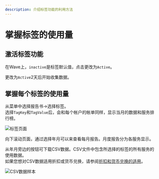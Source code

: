 ```yaml
---
description: 介绍标签功能的利用方法
---
```


# 掌握标签的使用量

## 激活标签功能

在Wave上，`inactive`是标签默认值，点击更改为`Active`。

更改为`Active`2天后开始收集数据。

## 掌握每个标签的使用量

从菜单中选择报告书→选择标签。  
选择`TagKey`和`TagValue`后，会和每个帐户的帐单同样，显示当月的数据和服务排行榜。

![&#x6807;&#x7B7E;&#x9875;&#x9762;](../.gitbook/assets/snip20180724_32.png)

向下滚动页面，通过选择年月可以来查看每月报告。月度报告分为各服务显示。

从年月旁边的按钮可下载CSV数据。CSV文件中包含所选择的标签的所有服务的使用数据。  
如果您想对CSV数据适用折扣或货币兑换，请参阅[折扣和货币兑换的适用](https://docs.mobingi.com/v/wave/mobingi-wave/apply-jpy)。

![CSV&#x6570;&#x636E;&#x6837;&#x672C;](../.gitbook/assets/snip20180724_35.png)



